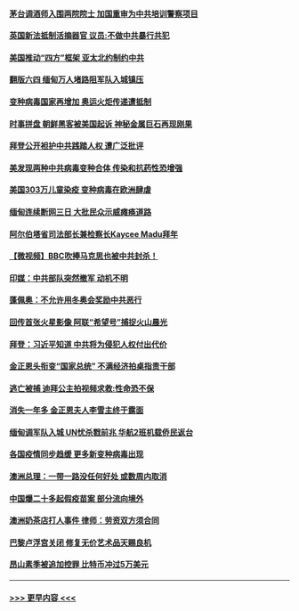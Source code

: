 #### [茅台调酒师入围两院院士 加国重审为中共培训警察项目](../pages/prog202/a103056609.md?t=02180951) 
#### [英国新法抵制活摘器官 议员:不做中共暴行共犯](../pages/prog202/a103056601.md?t=02180951) 
#### [美国推动“四方”框架 亚太北约制约中共](../pages/prog202/a103056593.md?t=02180951) 
#### [翻版六四 缅甸万人堵路阻军队入城镇压](../pages/prog202/a103056492.md?t=02180951) 
#### [变种病毒国家再增加 奥运火炬传递遭抵制](../pages/prog202/a103056572.md?t=02180951) 
#### [时事拼盘 朝鲜黑客被美国起诉 神秘金属巨石再现刚果](../pages/prog202/a103056568.md?t=02180951) 
#### [拜登公开袒护中共践踏人权  遭广泛批评](../pages/prog202/a103056561.md?t=02180951) 
#### [美发现两种中共病毒变种合体 传染和抗药性恐增强](../pages/prog202/a103056416.md?t=02180951) 
#### [美国303万儿童染疫 变种病毒在欧洲肆虐](../pages/prog202/a103056395.md?t=02180951) 
#### [缅甸连续断网三日 大批民众示威瘫痪道路](../pages/prog202/a103056384.md?t=02180951) 
#### [阿尔伯塔省司法部长兼检察长Kaycee Madu拜年](../pages/prog202/a103056347.md?t=02180951) 
#### [【微视频】BBC吹捧马克思也被中共封杀！](../pages/prog202/a103056317.md?t=02180951) 
#### [印媒：中共部队突然撤军 动机不明](../pages/prog202/a103056153.md?t=02180951) 
#### [蓬佩奥：不允许用冬奥会奖励中共恶行](../pages/prog202/a103056126.md?t=02180951) 
#### [回传首张火星影像 阿联“希望号”捕捉火山晨光](../pages/prog202/a103056121.md?t=02180951) 
#### [拜登：习近平知道 中共将为侵犯人权付出代价](../pages/prog202/a103056106.md?t=02180951) 
#### [金正恩头衔变“国家总统” 不满经济拍桌指责干部](../pages/prog202/a103056096.md?t=02180951) 
#### [逃亡被捕 迪拜公主拍视频求救:性命恐不保](../pages/prog202/a103056018.md?t=02180951) 
#### [消失一年多 金正恩夫人李雪主终于露面](../pages/prog202/a103055996.md?t=02180951) 
#### [缅甸调军队入城 UN忧杀戮前兆 华航2班机载侨民返台](../pages/prog202/a103055949.md?t=02180951) 
#### [各国疫情同步趋缓 更多新变种病毒出现](../pages/prog202/a103055835.md?t=02180951) 
#### [澳洲总理：一带一路没任何好处 或数周内取消](../pages/prog202/a103055796.md?t=02180951) 
#### [中国爆二十多起假疫苗案 部分流向境外](../pages/prog202/a103055817.md?t=02180951) 
#### [澳洲奶茶店打人事件 律师：劳资双方须合同](../pages/prog202/a103055825.md?t=02180951) 
#### [巴黎卢浮宫关闭 修复无价艺术品天赐良机](../pages/prog202/a103055800.md?t=02180951) 
#### [昂山素季被追加控罪 比特币冲过5万美元](../pages/prog202/a103055806.md?t=02180951) 

----
#### [ >>> 更早内容 <<< ](../indexes/prog202-earlier.md)
